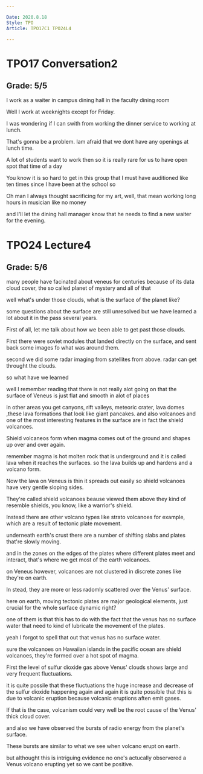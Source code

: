 ```yaml
---

Date: 2020.8.18
Style: TPO
Article: TPO17C1 TPO24L4

---
```

# TPO17 Conversation2
## Grade: 5/5

I work as a waiter in campus dining hall in the faculty dining room

Well I work at weeknights except for Friday.

I was wondering if I can swith from working the dinner service to working at lunch.

That's gonna be a problem. Iam afraid that we dont have any openings at lunch time.

A lot of students want to work then so it is really rare for us to have open spot that time of a day

You know it is so hard to get in this group that I must have auditioned like ten times since I have been at the school so 

Oh man I always thought sacrificing for my art, well, that mean working long hours in musician like no money 

and I'll let the dining hall manager know that he needs to find a new waiter for the evening.

# TPO24 Lecture4
## Grade: 5/6

many people have facinated about veneus for centuries because of its data cloud cover, the so called planet of mystery and all of that

well what's under those clouds, what is the surface of the planet like?

some questions about the surface are still unresolved but we have learned a lot about it in the pass several years.

First of all, let me talk about how we been able to get past those clouds.

First there were soviet modules that landed directly on the surface, and sent back some images fo what was around them.  

second we did some radar imaging from satellites from above. radar can get throught the clouds.

so what have we learned

well I remember reading that there is not really alot going on that the surface of Veneus is just flat and smooth in alot of places

in other areas you get canyons, rift valleys, meteoric crater, lava domes ,these lava formations that look like giant pancakes. and also volcanoes and one of the most interesting features in the surface are in fact the shield volcanoes.

Shield volcaneos form when magma comes out of the ground and shapes up over and over again.

remember magma is hot molten rock that is underground and it is called lava when it reaches the surfaces. so the lava builds up and hardens and a volcano form. 

Now the lava on Veneus is thin it spreads out easily so shield volcanoes have very gentle sloping sides.

They're called shield volcanoes beause viewed them above they kind of resemble shields, you know, like a warrior's shield.

Instead there are other volcano types like strato volcanoes for example, which are a result of tectonic plate movement.

underneath earth's crust there are a number of shifting slabs and plates that're slowly moving.

and in the zones on the edges of the plates where different plates meet and interact, that's where we get most of the earth volcanoes.

on Veneus however, volcanoes are not clustered in discrete zones like they're on earth.

In stead, they are more or less radomly scattered over the Venus' surface.

here on earth, moving tectonic plates are major geological elements, just crucial for the whole surface dynamic right?

one of them is that this has to do with the fact that the venus has no surface water that need to kind of lubricate the movement of the plates.

yeah I forgot to spell that out that venus has no surface water.

sure the volcanoes on Hawaiian islands in the pacific ocean are shield volcanoes, they're formed over a hot spot of magma.

First the level of sulfur dioxide gas above Venus' clouds shows large and very frequent fluctuations. 

it is quite possile that these fluctuations the huge increase and decrease of the sulfur dioxide happening again and again it is quite possible that this is due to volcanic eruption because volcanic eruptions aften emit gases.

If that is the case, volcanism could very well be the root cause of the Venus' thick cloud cover.

and also we have observed the bursts of radio energy from the planet's surface.

These bursts are similar to what we see when volcano erupt on earth.

but althought this is intriguing evidence no one's actucally observered a Venus volcano erupting yet so we cant be positive. 